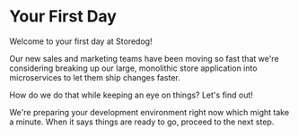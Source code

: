 # Your First Day

Welcome to your first day at Storedog!

Our new sales and marketing teams have been moving so fast that we're considering breaking up our large, monolithic store application into microservices to let them ship changes faster.

How do we do that while keeping an eye on things? Let's find out!

We're preparing your development environment right now which might take a minute. When it says things are ready to go, proceed to the next step.
